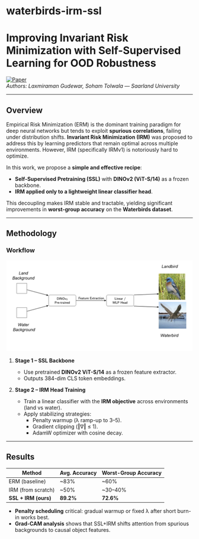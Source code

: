 # waterbirds-irm-ssl


# Improving Invariant Risk Minimization with Self-Supervised Learning for OOD Robustness

[![Paper](https://img.shields.io/badge/Paper-PDF-red)](report.pdf)  
*Authors: Laxmiraman Gudewar, Soham Tolwala — Saarland University*

---

## Overview
Empirical Risk Minimization (ERM) is the dominant training paradigm for deep neural networks but tends to exploit **spurious correlations**, failing under distribution shifts. **Invariant Risk Minimization (IRM)** was proposed to address this by learning predictors that remain optimal across multiple environments. However, IRM (specifically IRMv1) is notoriously hard to optimize.

In this work, we propose a **simple and effective recipe**:  
- **Self-Supervised Pretraining (SSL)** with **DINOv2 (ViT-S/14)** as a frozen backbone.  
- **IRM applied only to a lightweight linear classifier head**.  

This decoupling makes IRM stable and tractable, yielding significant improvements in **worst-group accuracy** on the **Waterbirds dataset**.

---

## Methodology

### Workflow
<p align="left">
  <img src="diagram.png" alt="Workflow Diagram" width="600">
</p>

1. **Stage 1 – SSL Backbone**  
   - Use pretrained **DINOv2 ViT-S/14** as a frozen feature extractor.  
   - Outputs 384-dim CLS token embeddings.  

2. **Stage 2 – IRM Head Training**  
   - Train a linear classifier with the **IRM objective** across environments (land vs water).  
   - Apply stabilizing strategies:  
     - Penalty warmup (λ ramp-up to 3–5).  
     - Gradient clipping (‖∇‖ ≤ 1).  
     - AdamW optimizer with cosine decay.  

---

## Results

| Method                  | Avg. Accuracy | Worst-Group Accuracy |
|--------------------------|---------------|-----------------------|
| ERM (baseline)           | ~83%          | ~60%                 |
| IRM (from scratch)       | ~50%          | ~30–40%              |
| **SSL + IRM (ours)**     | **89.2%**     | **72.6%**            |

- **Penalty scheduling** critical: gradual warmup or fixed λ after short burn-in works best.  
- **Grad-CAM analysis** shows that SSL+IRM shifts attention from spurious backgrounds to causal object features.  

